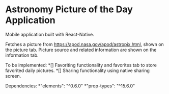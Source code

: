 # Astronomy Picture of the Day Application
Mobile application built with React-Native.

Fetches a picture from https://apod.nasa.gov/apod/astropix.html, shown on the picture tab.
Picture source and related information are shown on the information tab.

To be implemented:
  *[] Favoriting functionality and favorites tab to store favorited daily pictures. *[] Sharing functionality using native sharing screen.
  
Dependencies:
    *"elements": "^0.6.0"
    *"prop-types": "^15.6.0"


